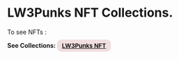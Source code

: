 # LW3Punks NFT Collections.

To see NFTs : 
<div>
<b>See Collections: </b>
<a href="https://testnets.opensea.io/collection/lw3punks-55" target="_blank" rel="noopener"
    style="padding:0.35rem 0.7rem;
    color: black;
    background: #F1DEDE;
    border-radius:10px;
    font-size:0.85rem;
    font-weight:600;">LW3Punks NFT</a>
</div>
